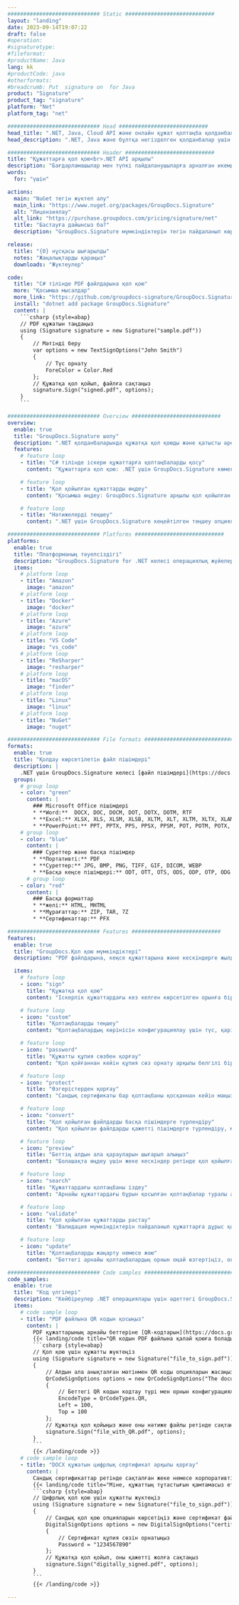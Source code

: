 ```yaml
---
############################# Static ############################
layout: "landing"
date: 2023-09-14T19:07:22
draft: false
#operation: 
#signaturetype: 
#fileformat: 
#productName: Java
lang: kk
#productCode: java
#otherformats: 
#breadcrumb: Put  signature on  for Java
product: "Signature"
product_tag: "signature"
platform: "Net"
platform_tag: "net"

############################# Head ############################
head_title: ".NET, Java, Cloud API және онлайн құжат қолтаңба қолданбалары"
head_description: ".NET, Java және бұлтқа негізделген қолданбалар үшін барлығы бір құжаттың электрондық қолтаңба шешімін алыңыз. Қарапайым апарып тастау мүмкіндігін пайдаланып, жалпы құжат пішіміне онлайн қол қойыңыз"

############################# Header ############################
title: "Құжаттарға қол қою<br>.NET API арқылы"
description: "Бағдарламашылар мен түпкі пайдаланушыларға арналған икемді API және қолданбаға негізделген шешімдерді пайдаланып, кез келген платформада сандық құжаттар мен кескіндерге қол қойыңыз."
words:
  for: "үшін"

actions:
  main: "NuGet тегін жүктеп алу"
  main_link: "https://www.nuget.org/packages/GroupDocs.Signature"
  alt: "Лицензиялау"
  alt_link: "https://purchase.groupdocs.com/pricing/signature/net"
  title: "Бастауға дайынсыз ба?"
  description: "GroupDocs.Signature мүмкіндіктерін тегін пайдаланып көріңіз немесе лицензия сұраңыз"

release:
  title: "{0} нұсқасы шығарылды"
  notes: "Жаңалықтарды қараңыз"
  downloads: "Жүктеулер"

code:
  title: "C# тілінде PDF файлдарына қол қою"
  more: "Қосымша мысалдар"
  more_link: "https://github.com/groupdocs-signature/GroupDocs.Signature-for-.NET"
  install: "dotnet add package GroupDocs.Signature"
  content: |
    ```csharp {style=abap}   
    // PDF құжатын таңдаңыз
    using (Signature signature = new Signature("sample.pdf"))
    {
        // Мәтінді беру
        var options = new TextSignOptions("John Smith")
        {
            // Түс орнату
            ForeColor = Color.Red
        };
        // Құжатқа қол қойып, файлға сақтаңыз
        signature.Sign("signed.pdf", options);
    }
    ```

############################# Overview ############################
overview:
  enable: true
  title: "GroupDocs.Signature шолу"
  description: ".NET қолданбаларында құжатқа қол қоюды және қатысты әрекеттерді орындауға арналған API"
  features:
    # feature loop
    - title: "C# тілінде іскери құжаттарға қолтаңбаларды қосу"
      content: "Құжаттарға қол қою: .NET үшін GroupDocs.Signature көмегімен PDF және Office құжаттарына мәтін, кескіндер, штрих-кодтар және сандық сертификаттар сияқты әртүрлі қолтаңба түрлерін қосуға болады. Бұл API құжаттарыңызға кез келген дерлік деректер түрімен, соның ішінде жасырын метадеректермен қол қоюға мүмкіндік береді."

    # feature loop
    - title: "Қол қойылған құжаттарды өңдеу"
      content: "Қосымша өңдеу: GroupDocs.Signature арқылы қол қойылған құжаттарда күшті әрекеттерді орындауға болады. Бұған бизнес құжаттарында бар қолтаңбаларды іздеу және оларды нақты критерийлер арқылы тексеру кіреді. Сонымен қатар, құжат ақпаратын шығарып алуға және осы .NET API арқылы беттерді алдын ала қарауға болады."

    # feature loop
    - title: "Нәтижелерді теңшеу"
      content: ".NET үшін GroupDocs.Signature кеңейтілген теңшеу опцияларын ұсынады. Қолтаңбаларды құжат бетінің кез келген жеріне дәл орналастырып, әртүрлі параметрлерді пайдаланып олардың көрінісін реттеуге болады. Сонымен қатар, бұл API өңделген құжаттарды қолдау көрсетілетін пішімдердің кең ауқымында сақтауды қолдайды."

############################# Platforms ############################
platforms:
  enable: true
  title: "Платформаның тәуелсіздігі"
  description: "GroupDocs.Signature for .NET келесі операциялық жүйелерге, фреймворктарға және пакет менеджерлеріне қолдау көрсетеді"
  items:
    # platform loop
    - title: "Amazon"
      image: "amazon"
    # platform loop
    - title: "Docker"
      image: "docker"
    # platform loop
    - title: "Azure"
      image: "azure"
    # platform loop
    - title: "VS Code"
      image: "vs_code"
    # platform loop
    - title: "ReSharper"
      image: "resharper"
    # platform loop
    - title: "macOS"
      image: "finder"
    # platform loop
    - title: "Linux"
      image: "linux"
    # platform loop
    - title: "NuGet"
      image: "nuget"

############################# File formats ############################
formats:
  enable: true
  title: "Қолдау көрсетілетін файл пішімдері"
  description: |
    .NET үшін GroupDocs.Signature келесі [файл пішімдері](https://docs.groupdocs.com/signature/net/supported-document-formats/) бар әрекеттерді қолдайды.
  groups:
    # group loop
    - color: "green"
      content: |
        ### Microsoft Office пішімдері
        * **Word:**  DOCX, DOC, DOCM, DOT, DOTX, DOTM, RTF
        * **Excel:** XLSX, XLS, XLSM, XLSB, XLTM, XLT, XLTM, XLTX, XLAM, SXC, SpreadsheetML
        * **PowerPoint:** PPT, PPTX, PPS, PPSX, PPSM, POT, POTM, POTX, PPTM
    # group loop
    - color: "blue"
      content: |
        ### Суреттер және басқа пішімдер
        * **Портативті:** PDF
        * **Суреттер:** JPG, BMP, PNG, TIFF, GIF, DICOM, WEBP
        * **Басқа кеңсе пішімдері:** ODT, OTT, OTS, ODS, ODP, OTP, ODG
      # group loop
    - color: "red"
      content: |
        ### Басқа форматтар
        * **желі:** HTML, MHTML
        * **Мұрағаттар:** ZIP, TAR, 7Z
        * **Сертификаттар:** PFX

############################# Features ############################
features:
  enable: true
  title: "GroupDocs.Қол қою мүмкіндіктері"
  description: "PDF файлдарына, кеңсе құжаттарына және кескіндерге жылдам және дәл қол қою"

  items:
    # feature loop
    - icon: "sign"
      title: "Құжатқа қол қою"
      content: "Іскерлік құжаттардағы кез келген көрсетілген орынға бір немесе бірнеше қолдау көрсетілетін қолтаңба түрлерін дәл қосыңыз."

    # feature loop
    - icon: "custom"
      title: "Қолтаңбаларды теңшеу"
      content: "Қолтаңбалардың көрінісін конфигурациялау үшін түс, қаріп, жиек, бұру, т.б. сияқты мүмкіндіктерді пайдаланыңыз."

    # feature loop
    - icon: "password"
      title: "Құжатты құпия сөзбен қорғау"
      content: "Қол қойғаннан кейін құпия сөз орнату арқылы белгілі бір құжат түрлерін қорғаңыз."

    # feature loop
    - icon: "protect"
      title: "Өзгерістерден қорғау"
      content: "Сандық сертификаты бар қолтаңбаны қосқаннан кейін маңызды бизнес құжаттарына өзгерістер енгізуге жол бермеңіз."

    # feature loop
    - icon: "convert"
      title: "Қол қойылған файлдарды басқа пішімдерге түрлендіру"
      content: "Қол қойылған файлдарды қажетті пішімдерге түрлендіру, мысалы, Word құжатын PDF ретінде сақтау."

    # feature loop
    - icon: "preview"
      title: "Беттің алдын ала қарауларын шығарып алыңыз"
      content: "Болашақта өңдеу үшін жеке кескіндер ретінде қол қойылған құжаттардан беттерді шығарып алыңыз."

    # feature loop
    - icon: "search"
      title: "Құжаттардағы қолтаңбаны іздеу"
      content: "Арнайы құжаттардағы бұрын қосылған қолтаңбалар туралы ақпаратты шығарып алыңыз."

    # feature loop
    - icon: "validate"
      title: "Қол қойылған құжаттарды растау"
      content: "Валидация мүмкіндіктерін пайдаланып құжаттарға дұрыс қол қоюды тексеріңіз."

    # feature loop
    - icon: "update"
      title: "Қолтаңбаларды жаңарту немесе жою"
      content: "Беттегі арнайы қолтаңбалардың орнын оңай өзгертіңіз, олардың мәтінін өзгертіңіз немесе ешбір мәселесіз жойыңыз."

############################# Code samples ############################
code_samples:
  enable: true
  title: "Код үлгілері"
  description: "Кейбіреулер .NET операциялары үшін әдеттегі GroupDocs.Signature жағдайларын пайдаланады"
  items:
    # code sample loop
    - title: "PDF файлына QR кодын қосыңыз"
      content: |
        PDF құжаттарының арнайы беттеріне [QR-кодтарын](https://docs.groupdocs.com/signature/net/esign-document-with-qr-code-signature/) қосу бизнес процестерін жақсартады. Төменде GroupDocs.Signature арқылы QR кодын қосудың мысалы берілген.
        {{< landing/code title="QR кодын PDF файлына қалай қоюға болады.">}}
        ```csharp {style=abap}
        // Қол қою үшін құжатты жүктеңіз
        using (Signature signature = new Signature("file_to_sign.pdf"))
        {
            // Алдын ала анықталған мәтінмен QR коды опцияларын жасаңыз
            QrCodeSignOptions options = new QrCodeSignOptions("The document is approved by John Smith")
            {
                // Беттегі QR кодын кодтау түрі мен орнын конфигурациялаңыз
                EncodeType = QrCodeTypes.QR,
                Left = 100,
                Top = 100
            };
            // Құжатқа қол қойыңыз және оны нәтиже файлы ретінде сақтаңыз
            signature.Sign("file_with_QR.pdf", options);
        }
        ```
        {{< /landing/code >}}
    # code sample loop
    - title: "DOCX құжатын цифрлық сертификат арқылы қорғау"
      content: |
        Сандық сертификаттар ретінде сақталған жеке немесе корпоративтік қолтаңбаларды пайдаланып, [Құжатты қорғауға](https://docs.groupdocs.com/signature/net/esign-document-with-digital-signature/) болады. Мұндай қорғалған құжаттарды қолды жарамсыз деп өзгертуге болмайды.
        {{< landing/code title="Міне, құжаттың тұтастығын қамтамасыз ету жолы.">}}
        ```csharp {style=abap}   
        // Цифрлық қол қою үшін құжатты жүктеңіз
        using (Signature signature = new Signature("file_to_sign.pdf"))
        {
            // Сандық қол қою опцияларын көрсетіңіз және сертификат файлына жолды беріңіз
            DigitalSignOptions options = new DigitalSignOptions("certificate.pfx")
            {
                // Сертификат құпия сөзін орнатыңыз
                Password = "1234567890"
            };
            // Құжатқа қол қойып, оны қажетті жолға сақтаңыз
            signature.Sign("digitally_signed.pdf", options);
        }
        ```
        {{< /landing/code >}}

---
```

